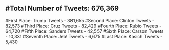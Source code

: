 #Total Number of Tweets: 676,369 
---
#First Place: Trump Tweets - 381,655
#Second Place: Clinton Tweets - 82,573
#Third Place: Cruz Tweets - 82,429
#Fourth Place: Rubio Tweets - 64,720
#Fifth Place: Sanders Tweets - 42,557
#Sixth Place: Carson Tweets - 10,331
#Seventh Place: Jeb! Tweets - 6,675
#Last Place: Kasich Tweets - 5,430
